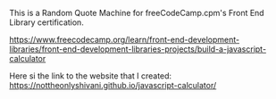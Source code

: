 This is a Random Quote Machine for freeCodeCamp.cpm's Front End Library certification.

https://www.freecodecamp.org/learn/front-end-development-libraries/front-end-development-libraries-projects/build-a-javascript-calculator

Here si the link to the website that I created:
https://nottheonlyshivani.github.io/javascript-calculator/
